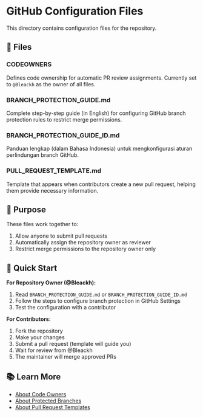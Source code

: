 # GitHub Configuration Files

This directory contains configuration files for the repository.

## 📁 Files

### CODEOWNERS
Defines code ownership for automatic PR review assignments. Currently set to `@Bleackh` as the owner of all files.

### BRANCH_PROTECTION_GUIDE.md
Complete step-by-step guide (in English) for configuring GitHub branch protection rules to restrict merge permissions.

### BRANCH_PROTECTION_GUIDE_ID.md
Panduan lengkap (dalam Bahasa Indonesia) untuk mengkonfigurasi aturan perlindungan branch GitHub.

### PULL_REQUEST_TEMPLATE.md
Template that appears when contributors create a new pull request, helping them provide necessary information.

## 🎯 Purpose

These files work together to:
1. Allow anyone to submit pull requests
2. Automatically assign the repository owner as reviewer
3. Restrict merge permissions to the repository owner only

## 🚀 Quick Start

**For Repository Owner (@Bleackh):**
1. Read `BRANCH_PROTECTION_GUIDE.md` or `BRANCH_PROTECTION_GUIDE_ID.md`
2. Follow the steps to configure branch protection in GitHub Settings
3. Test the configuration with a contributor

**For Contributors:**
1. Fork the repository
2. Make your changes
3. Submit a pull request (template will guide you)
4. Wait for review from @Bleackh
5. The maintainer will merge approved PRs

## 📚 Learn More

- [About Code Owners](https://docs.github.com/en/repositories/managing-your-repositorys-settings-and-features/customizing-your-repository/about-code-owners)
- [About Protected Branches](https://docs.github.com/en/repositories/configuring-branches-and-merges-in-your-repository/managing-protected-branches/about-protected-branches)
- [About Pull Request Templates](https://docs.github.com/en/communities/using-templates-to-encourage-useful-issues-and-pull-requests/creating-a-pull-request-template-for-your-repository)
